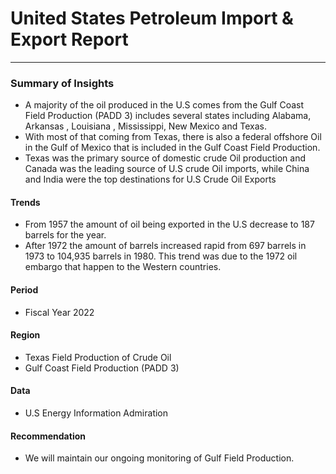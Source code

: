 # United States Petroleum Import & Export Report
------

### Summary of Insights
- A majority of the oil produced in the U.S comes from the Gulf Coast Field Production (PADD 3) includes several states including Alabama, Arkansas , Louisiana , Mississippi, New Mexico and Texas. 
- With most of that coming from Texas, there is also a federal offshore Oil in the Gulf of Mexico that is included in the Gulf Coast Field Production.
- Texas was the primary source of domestic crude Oil production and Canada was the leading source of U.S crude Oil imports, while China and India were the top destinations for U.S Crude Oil Exports 

#### Trends
- From 1957 the amount of oil being exported in the U.S decrease to 187 barrels for the year. 
- After 1972 the amount of barrels increased rapid from 697 barrels in 1973 to 104,935 barrels in 1980. This trend was due to the 1972 oil embargo that happen to the Western countries.

#### Period 
- Fiscal Year 2022

####  Region
- Texas Field Production of Crude Oil 
- Gulf Coast Field Production (PADD 3)

#### Data 
- U.S Energy Information Admiration

#### Recommendation
- We will maintain our ongoing monitoring of Gulf Field Production.


